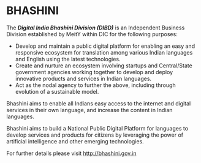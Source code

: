 # BHASHINI
The <b><i>Digital India Bhashini Division (DIBD)</i></b> is an Independent Business Division established by MeitY within DIC for the following purposes:

- Develop and maintain a public digital platform for enabling an easy and responsive ecosystem for translation among various Indian languages and English using the latest technologies.
- Create and nurture an ecosystem involving startups and Central/State government agencies working together to develop and deploy innovative products and services in Indian languages.
- Act as the nodal agency to further the above, including through evolution of a sustainable model.

Bhashini aims to enable all Indians easy access to the internet and digital services in their own language, and increase the content in Indian languages.

Bhashini aims to build a National Public Digital Platform for languages to develop services and products for citizens by leveraging the power of artificial intelligence and other emerging technologies.

For further details please visit http://bhashini.gov.in

